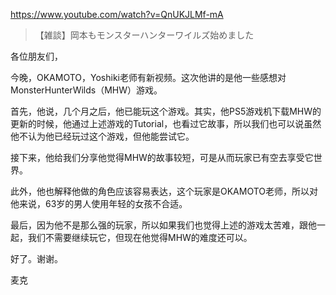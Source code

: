 https://www.youtube.com/watch?v=QnUKJLMf-mA

> 【雑談】岡本もモンスターハンターワイルズ始めました

各位朋友们，

今晚，OKAMOTO，Yoshiki老师有新视频。这次他讲的是他一些感想对MonsterHunterWilds（MHW）游戏。

首先，他说，几个月之后，他已能玩这个游戏。其实，他PS5游戏机下载MHW的更新的时候，他通过上述游戏的Tutorial，也看过它故事，所以我们也可以说虽然他不认为他已经玩过这个游戏，但他能尝试它。

接下来，他给我们分享他觉得MHW的故事较短，可是从而玩家已有空去享受它世界。

此外，他也解释他做的角色应该容易表达，这个玩家是OKAMOTO老师，所以对他来说，63岁的男人使用年轻的女孩不合适。

最后，因为他不是那么强的玩家，所以如果我们也觉得上述的游戏太苦难，跟他一起，我们不需要继续玩它，但现在他觉得MHW的难度还可以。

好了。谢谢。

麦克
